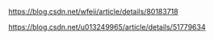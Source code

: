 https://blog.csdn.net/wfeii/article/details/80183718

https://blog.csdn.net/u013249965/article/details/51779634